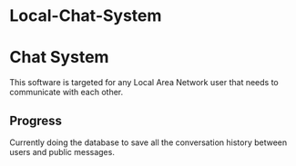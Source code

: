 # Local-Chat-System

Chat System
===========

This software is targeted for any Local Area Network user that needs to communicate with each other.


Progress
--------

Currently doing the database to save all the conversation history between users and public messages.
